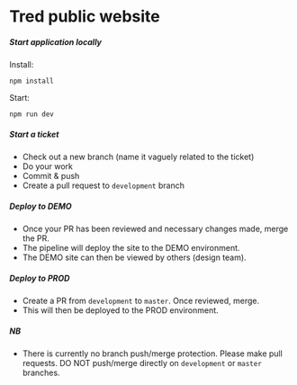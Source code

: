 # Tred public website


##### Start application locally

Install:

```
npm install
```
Start:
```
npm run dev
```

##### Start a ticket

- Check out a new branch (name it vaguely related to the ticket)
- Do your work
- Commit & push
- Create a pull request to `development` branch

##### Deploy to DEMO

- Once your PR has been reviewed and necessary changes made, merge the PR.
- The pipeline will deploy the site to the DEMO environment.
- The DEMO site can then be viewed by others (design team).

##### Deploy to PROD
- Create a PR from `development` to `master`. Once reviewed, merge.
- This will then be deployed to the PROD environment.

##### NB
- There is currently no branch push/merge protection. Please make pull requests. DO NOT push/merge directly on `development` or `master` branches.
